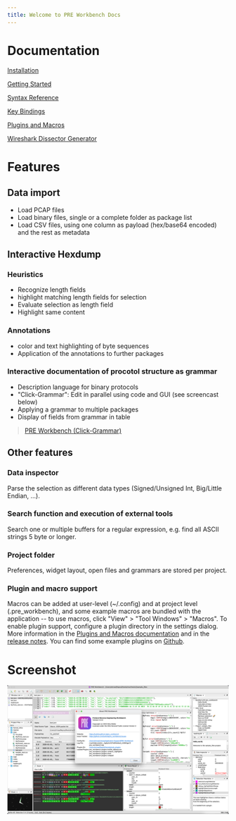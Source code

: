 ```yaml
---
title: Welcome to PRE Workbench Docs
---
```


# Documentation

[Installation](install)

[Getting Started](getting-started)

[Syntax Reference](syntax-reference)

[Key Bindings](key-bindings)

[Plugins and Macros](extending)

[Wireshark Dissector Generator](code-generation)


# Features


## Data import
- Load PCAP files
- Load binary files, single or a complete folder as package list
- Load CSV files, using one column as payload (hex/base64 encoded) and the rest as metadata

## Interactive Hexdump
### Heuristics
- Recognize length fields
- highlight matching length fields for selection
- Evaluate selection as length field
- Highlight same content

### Annotations
- color and text highlighting of byte sequences
- Application of the annotations to further packages

### Interactive documentation of procotol structure as grammar
- Description language for binary protocols
- "Click-Grammar": Edit in parallel using code and GUI (see screencast below)
- Applying a grammar to multiple packages
- Display of fields from grammar in table

<blockquote class="imgur-embed-pub" lang="en" data-id="a/1t0hMp8"  ><a href="//imgur.com/a/1t0hMp8">PRE Workbench (Click-Grammar)</a></blockquote><script async src="//s.imgur.com/min/embed.js" charset="utf-8"></script>


## Other features
### Data inspector
Parse the selection as different data types (Signed/Unsigned Int, Big/Little Endian, ...).

### Search function and execution of external tools
Search one or multiple buffers for a regular expression, e.g. find all ASCII strings 5 byte or longer.

### Project folder
Preferences, widget layout, open files and grammars are stored per project.

### Plugin and macro support
Macros can be added at user-level (~/.config) and at project level (.pre_workbench), and some example macros are
bundled with the application -- to use macros, click "View" > "Tool Windows" > "Macros".
To enable plugin support, configure a plugin directory in the settings dialog. More information in the
[Plugins and Macros documentation](extending) and in the
[release notes](https://github.com/luelista/pre_workbench/releases/tag/0.7.8).
You can find some example plugins on [Github](https://github.com/luelista/prewb_example_plugins).

# Screenshot
![Screenshot](images/app-screenshot.png)

